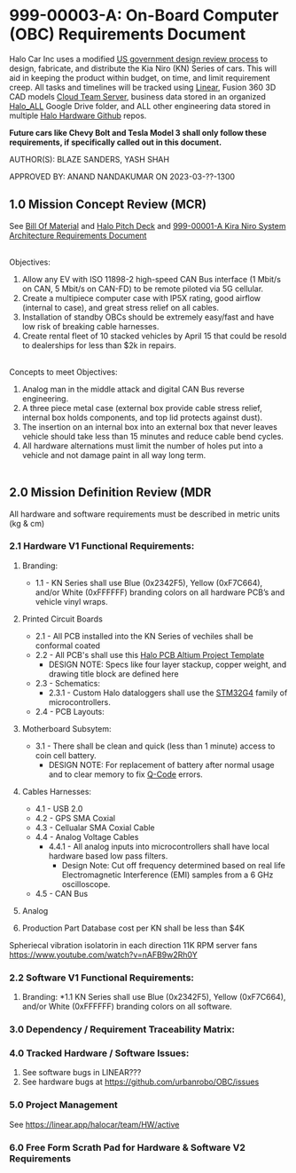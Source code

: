# 999-00003-A: On-Board Computer (OBC) Requirements Document

Halo Car Inc uses a modified [US government design review process](https://en.wikipedia.org/wiki/Design_review_(U.S._government)) to design, fabricate, and distribute the  Kia Niro (KN) Series of cars.  This will aid in keeping the product within budget, on time, and limit requirement creep. All tasks and timelines will be tracked using [Linear](https://linear.app/halocar), Fusion 360 3D CAD models [Cloud Team Server](https://halo5.autodesk360.com/g/all_projects/active), business data stored in an organized [Halo_ALL](https://drive.google.com/drive/u/0/folders/0AKq4yLznZ1RzUk9PVA) Google Drive folder, and ALL other engineering data stored in multiple [Halo Hardware Github](https://github.com/orgs/urbanrobo/teams/hardware/repositories) repos.

**Future cars like Chevy Bolt and Tesla Model 3 shall only follow these requirements, if specifically called out in this document.**

AUTHOR(S): BLAZE SANDERS, YASH SHAH

APPROVED BY: ANAND NANDAKUMAR ON 2023-03-??-1300


## 1.0 Mission Concept Review (MCR)
See [Bill Of Material]() and [Halo Pitch Deck](???) and [999-00001-A Kira Niro System Architecture Requirements Document](https://docs.google.com/document/d/1RNme7q0ufrCDHNyr7VOxuHKhVUad4LDPr4K3CM-rN78/edit) 

<br> Objectives:
1. Allow any EV with ISO 11898-2 high-speed CAN Bus interface (1 Mbit/s on CAN, 5 Mbit/s on CAN-FD) to be remote piloted via 5G cellular.
2. Create a multipiece computer case with IP5X rating, good airflow (internal to case), and great stress relief on all cables.
3. Installation of standby OBCs should be extremely easy/fast and have low risk of breaking cable harnesses. 
4. Create rental fleet of 10 stacked vehicles by April 15 that could be resold to dealerships for less than $2k in repairs.                                                

<br> Concepts to meet Objectives:
1. Analog man in the middle attack and digital CAN Bus reverse engineering. 
2. A three piece metal case (external box provide cable stress relief, internal box holds components, and top lid protects against dust).
3. The insertion on an internal box into an external box that never leaves vehicle should take less than 15 minutes and reduce cable bend cycles.
4. All hardware alternations must limit the number of holes put into a vehicle and not damage paint in all way long term. <br> <br>

## 2.0 Mission Definition Review (MDR
All hardware and software requirements must be described in metric units (kg & cm)
### 2.1 Hardware V1 Functional Requirements:
1. Branding:
   * 1.1 - KN Series shall use Blue (0x2342F5), Yellow (0xF7C664), and/or White (0xFFFFFF) branding colors on all hardware PCB’s and vehicle vinyl wraps.
   
2. Printed Circuit Boards
   * 2.1 - All PCB installed into the KN Series of vechiles shall be conformal coated 
   * 2.2 - All PCB's shall use this [Halo PCB Altium Project Template](https://github.com/jose-halocar/ee_altium_template/blob/master/HaloCar_Project_Rename_This_File.PrjPcb)
     * DESIGN NOTE: Specs like four layer stackup, copper weight, and drawing title block are defined here
   * 2.3 - Schematics:
     * 2.3.1 - Custom Halo dataloggers shall use the [STM32G4](https://www.st.com/en/microcontrollers-microprocessors/stm32g4-series.html) family of microcontrollers.
   * 2.4 - PCB Layouts:

3. Motherboard Subsytem:
   * 3.1 - There shall be clean and quick (less than 1 minute) access to coin cell battery.
     * DESIGN NOTE: For replacement of battery after normal usage and to clear memory to fix [Q-Code](https://www.asus.com/support/FAQ/1043948/) errors.

4. Cables Harnesses:
   * 4.1 - USB 2.0
   * 4.2 - GPS SMA Coxial
   * 4.3 - Cellualar SMA Coxial Cable
   * 4.4 - Analog Voltage Cables
     * 4.4.1 - All analog inputs into microcontrollers shall have local hardware based low pass filters.
       * Design Note: Cut off frequency determined based on real life Electromagnetic Interference (EMI) samples from a 6 GHz oscilloscope. 
   * 4.5 - CAN Bus 

5. Analog 

6. Production Part Database cost per KN shall be less than $4K 

Spheriecal vibration isolatorin in each direction 
11K RPM server fans https://www.youtube.com/watch?v=nAFB9w2Rh0Y

### 2.2 Software V1 Functional Requirements:
1. Branding:
   *1.1 KN Series shall use Blue (0x2342F5), Yellow (0xF7C664), and/or White (0xFFFFFF) branding colors on all software.


### 3.0 Dependency / Requirement Traceability Matrix:


### 4.0 Tracked Hardware / Software Issues:
1. See software bugs in LINEAR???
2. See hardware bugs at https://github.com/urbanrobo/OBC/issues

### 5.0 Project Management
See https://linear.app/halocar/team/HW/active

### 6.0 Free Form Scrath Pad for Hardware & Software V2 Requirements
